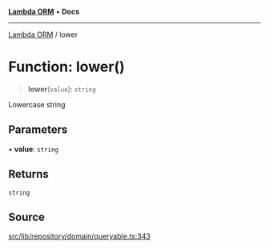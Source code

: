 [**Lambda ORM**](../README.md) • **Docs**

***

[Lambda ORM](../README.md) / lower

# Function: lower()

> **lower**(`value`): `string`

Lowercase string

## Parameters

• **value**: `string`

## Returns

`string`

## Source

[src/lib/repository/domain/queryable.ts:343](https://github.com/lambda-orm/lambdaorm-base/blob/5d74b344f8322b5f4e53698b0a2759c1bc628a31/src/lib/repository/domain/queryable.ts#L343)
